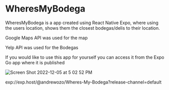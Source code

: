 # WheresMyBodega
WheresMyBodega is a app created using React Native Expo, where using the users location, shows them the closest bodegas/delis to their location.



Google Maps API was used for the map



Yelp API was used for the Bodegas


If you would like to use this app for yourself you can access it from the Expo Go app where it is published


![Screen Shot 2022-12-05 at 5 02 52 PM](https://user-images.githubusercontent.com/106277595/205751914-9a205af4-aa91-4448-a1d5-4492bff68b90.png)


exp://exp.host/@andrewozo/Wheres-My-Bodega?release-channel=default
